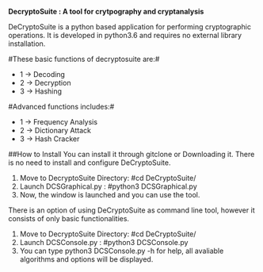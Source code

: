 **DecryptoSuite : A tool for crytpography and cryptanalysis**

DeCryptoSuite is a python based application for performing cryptographic operations.
It is developed in python3.6 and requires no external library installation.

#These basic functions of decryptosuite are:#
* 1 -> Decoding
* 2 -> Decryption
* 3 -> Hashing

#Advanced functions includes:#
* 1 -> Frequency Analysis
* 2 -> Dictionary Attack
* 3 -> Hash Cracker

##How to Install
You can install it through gitclone or Downloading it.
There is no need to install and configure DeCryptoSuite.

1. Move to DecryptoSuite Directory: #cd DeCryptoSuite/
2. Launch DCSGraphical.py : #python3 DCSGraphical.py
3. Now, the window is launched and you can use the tool.

There is an option of using DeCryptoSuite as command line tool, however it consists of only basic functionalities.

1. Move to DecryptoSuite Directory: #cd DeCryptoSuite/
2. Launch DCSConsole.py : #python3 DCSConsole.py
3. You can type python3 DCSConsole.py -h for help, all avaliable algorithms and options will be displayed.
